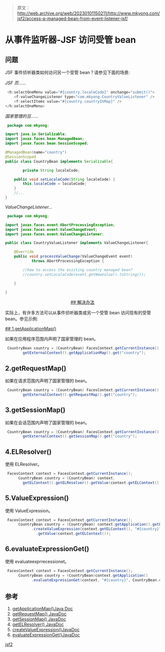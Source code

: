> 原文：<http://web.archive.org/web/20230101150211/http://www.mkyong.com/jsf2/access-a-managed-bean-from-event-listener-jsf/>

# 从事件监听器-JSF 访问受管 bean

## 问题

JSF 事件侦听器类如何访问另一个受管 bean？请参见下面的场景:

*JSF 页……*

```java
 <h:selectOneMenu value="#{country.localeCode}" onchange="submit()">
	<f:valueChangeListener type="com.mkyong.CountryValueListener" />
   	<f:selectItems value="#{country.countryInMap}" />
</h:selectOneMenu> 
```

*国家管理的豆……*

```java
 package com.mkyong;

import java.io.Serializable;
import javax.faces.bean.ManagedBean;
import javax.faces.bean.SessionScoped;

@ManagedBean(name="country")
@SessionScoped
public class CountryBean implements Serializable{

        private String localeCode;

	public void setLocaleCode(String localeCode) {
		this.localeCode = localeCode;
	}
	//...
} 
```

*ValueChangeListener…*

```java
 package com.mkyong;

import javax.faces.event.AbortProcessingException;
import javax.faces.event.ValueChangeEvent;
import javax.faces.event.ValueChangeListener;

public class CountryValueListener implements ValueChangeListener{

	@Override
	public void processValueChange(ValueChangeEvent event)
			throws AbortProcessingException {

		//how to access the existing country managed bean?
		//country.setLocaleCode(event.getNewValue().toString());

	}

} 
```

 <ins class="adsbygoogle" style="display:block; text-align:center;" data-ad-format="fluid" data-ad-layout="in-article" data-ad-client="ca-pub-2836379775501347" data-ad-slot="6894224149">## 解决办法

实际上，有许多方法可以从事件侦听器类或另一个受管 bean 访问现有的受管 bean。参见示例:

 <ins class="adsbygoogle" style="display:block" data-ad-client="ca-pub-2836379775501347" data-ad-slot="8821506761" data-ad-format="auto" data-ad-region="mkyongregion">## 1.getApplicationMap()

如果在应用程序范围内声明了国家管理的 bean。

```java
 CountryBean country = (CountryBean) FacesContext.getCurrentInstance().
		getExternalContext().getApplicationMap().get("country"); 
```

## 2.getRequestMap()

如果在请求范围内声明了国家管理的 bean。

```java
 CountryBean country = (CountryBean) FacesContext.getCurrentInstance().
		getExternalContext().getRequestMap().get("country"); 
```

## 3.getSessionMap()

如果在会话范围内声明了国家管理的 bean。

```java
 CountryBean country = (CountryBean) FacesContext.getCurrentInstance().
		getExternalContext().getSessionMap().get("country"); 
```

## 4.ELResolver()

使用 ELResolver。

```java
 FacesContext context = FacesContext.getCurrentInstance();
	  CountryBean country = (CountryBean) context.
	    getELContext().getELResolver().getValue(context.getELContext(), null,"country"); 
```

## 5.ValueExpression()

使用 ValueExpression。

```java
 FacesContext context = FacesContext.getCurrentInstance();
	  CountryBean country = (CountryBean) context.getApplication().getExpressionFactory()
            .createValueExpression(context.getELContext(), "#{country}", CountryBean.class)
              .getValue(context.getELContext()); 
```

## 6.evaluateExpressionGet()

使用 evaluateexprrecessionet。

```java
 FacesContext context = FacesContext.getCurrentInstance();
	  CountryBean country = (CountryBean)context.getApplication()
            .evaluateExpressionGet(context, "#{country}", CountryBean.class); 
```

## 参考

1.  [getApplicationMap()Java Doc](http://web.archive.org/web/20190225130011/http://download.oracle.com/docs/cd/E17802_01/j2ee/j2ee/javaserverfaces/1.2/docs/api/javax/faces/context/ExternalContext.html#getApplicationMap%28%29)
2.  [getRequestMap() JavaDoc](http://web.archive.org/web/20190225130011/http://download.oracle.com/docs/cd/E17802_01/j2ee/j2ee/javaserverfaces/1.2/docs/api/javax/faces/context/ExternalContext.html#getRequestMap%28%29)
3.  [getSessionMap() JavaDoc](http://web.archive.org/web/20190225130011/http://download.oracle.com/docs/cd/E17802_01/j2ee/j2ee/javaserverfaces/1.2/docs/api/javax/faces/context/ExternalContext.html#getSessionMap%28%29)
4.  [getELResolver() JavaDoc](http://web.archive.org/web/20190225130011/http://download.oracle.com/javaee/5/api/javax/faces/application/Application.html#getELResolver%28%29)
5.  [createValueExpression()JavaDoc](http://web.archive.org/web/20190225130011/http://download.oracle.com/javaee/5/api/javax/el/ExpressionFactory.html#createValueExpression%28javax.el.ELContext,%20java.lang.String,%20java.lang.Class%29)
6.  [evaluateExpressionGet()JavaDoc](http://web.archive.org/web/20190225130011/http://download.oracle.com/javaee/5/api/javax/faces/application/Application.html#evaluateExpressionGet%28javax.faces.context.FacesContext,%20java.lang.String,%20java.lang.Class%29)

[jsf2](http://web.archive.org/web/20190225130011/http://www.mkyong.com/tag/jsf2/)







